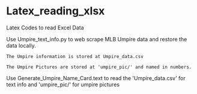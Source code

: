# Latex_reading_xlsx
Latex Codes to read Excel Data

Use Umpire_text_info.py to web scrape MLB Umpire data and restore the data locally.

    The Umpire information is stored at Umpire_data.csv
    
    The Umpire Pictures are stored at 'umpire_pic/' and named in numbers.

Use Generate_Umpire_Name_Card.text to read the 'Umpire_data.csv' for text info and 'umpire_pic/' for umpire pictures




